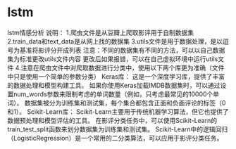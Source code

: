 # lstm
lstm情感分析
说明：
     1.爬虫文件是从豆瓣上爬取影评用于自制数据集
     2.train_data和text_data是从网上找的数据集
     3.utils文件是用于数据处理，是以逗号为基准将影评分开成列表
          注意：不同的数据集有不同的方法，可以以自己数据集为标准更改utils文件内容
                更改后如果报错，可以在自己虚拟环境中运行utils文件
     4.注意在爬虫文件中对爬取数据进行分类中，使用以下两个库更为准确（文件中只是使用一个简单的参数分类）
     Keras库：
           这是一个深度学习库，提供了丰富的数据处理和模型构建工具。
        如果你使用Keras加载IMDB数据集时，可以通过设置num_words参数来限制考虑的单词数量（例如，只考虑最常见的10000个单词）。
        数据集被分为训练集和测试集，每个集合都包含正面和负面评论的标签（0和1）。
     Scikit-Learn库：
           Scikit-Learn主要用于传统机器学习算法，但它也提供了数据预处理和模型评估的工具。
        在影评分类任务中，可以使用Scikit-Learn的train_test_split函数来划分数据集为训练集和测试集。
        Scikit-Learn中的逻辑回归（LogisticRegression）是一个常用的二分类算法，可以应用于影评分类任务。
